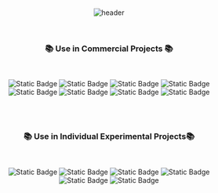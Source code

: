
<br><br><br>

<div align=center>
  
![header](https://capsule-render.vercel.app/api?type=cylinder&color=gradient&customColorList=14&height=100&section=header&text=Hi!%20%40devwuu%20here!&animation=twinkling&fontSize=40)

<br>

### 📚 Use in Commercial Projects 📚

<br>

![Static Badge](https://img.shields.io/badge/Java-007396?style=for-the-badge&logoColor=white)
![Static Badge](https://img.shields.io/badge/javascript-%23F7DF1E?style=for-the-badge&logo=javascript&logoColor=black)
![Static Badge](https://img.shields.io/badge/spring-%236DB33F?style=for-the-badge&logo=spring&logoColor=white)
![Static Badge](https://img.shields.io/badge/springboot-%236DB33F?style=for-the-badge&logo=springboot&logoColor=white)
![Static Badge](https://img.shields.io/badge/vue-%234FC08D?style=for-the-badge&logo=Vue.js&logoColor=white)
![Static Badge](https://img.shields.io/badge/postgresql-%234169E1?style=for-the-badge&logo=PostgresQL&logoColor=white)
![Static Badge](https://img.shields.io/badge/express-%23000000?style=for-the-badge&logo=express&logoColor=white)
![Static Badge](https://img.shields.io/badge/node.js-%23339933?style=for-the-badge&logo=nodedotjs&logoColor=white)

<br><br>

### 📚 Use in Individual Experimental Projects📚

<br>

![Static Badge](https://img.shields.io/badge/spring%20security-%236DB33F?style=for-the-badge&logo=springsecurity&logoColor=white)
![Static Badge](https://img.shields.io/badge/docker-%232496ED?style=for-the-badge&logo=docker&logoColor=white)
![Static Badge](https://img.shields.io/badge/redis-%23DC382D?style=for-the-badge&logo=redis&logoColor=white)
![Static Badge](https://img.shields.io/badge/oracle-%23F80000?style=for-the-badge&logo=oracle)
![Static Badge](https://img.shields.io/badge/mysql-%234479A1?style=for-the-badge&logo=mysql&logoColor=white)
![Static Badge](https://img.shields.io/badge/sequelize-%2352B0E7?style=for-the-badge&logo=sequelize&logoColor=white)

<br><br><br>
